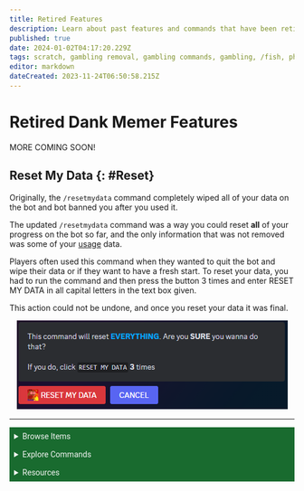 ```yaml
---
title: Retired Features
description: Learn about past features and commands that have been retired from Dank Memer, such as several image commands, gambling commands, the original /fish, and more.
published: true
date: 2024-01-02T04:17:20.229Z
tags: scratch, gambling removal, gambling commands, gambling, /fish, phallic objects, nsfw commands, snakeeyes, flashsales, sales
editor: markdown
dateCreated: 2023-11-24T06:50:58.215Z
---
```


# Retired Dank Memer Features

MORE COMING SOON!

## Reset My Data {: #Reset}
Originally, the `/resetmydata` command completely wiped all of your data on the bot and bot banned you after you used it. 

The updated `/resetmydata` command was a way you could reset **all** of your progress on the bot so far, and the only information that was not removed was some of your <a href="/Bot-features/Utility-and-Config-Commands/Utility-Commands#Usage" target="_blank">usage</a> data.  

Players often used this command when they wanted to quit the bot and wipe their data or if they want to have a fresh start. To reset your data, you had to run the command and then press the button 3 times and enter RESET MY DATA in all capital letters in the text box given.

This action could not be undone, and once you reset your data it was final.

<center>
  
![resetmydata.png](/bot-features/utility/resetmydata.png)  
  
</center>

---

<body>
  <details closed>
    <summary style="background-color:#196b2f; color:#F5F5F5; font: 14px Roboto; padding: 8px;">Browse Items</summary>
      <div style="text-align: center;">  
      <p style="font: 12px Roboto; padding: 0 8px 3px 8px;">
          <a href="/Items/Collectables" target="_blank">Collectables</a> &#x2022; <a href="/Items/Consumables" target="_blank">Consumables</a> &#x2022; <a href="/Items/Drops" target="_blank">Drops</a> &#x2022; <a href="/Items/Fishing" target="_blank">Fishing "Items"</a> &#x2022; <a href="/Items/Lootboxes" target="_blank">Lootboxes</a> &#x2022; <a href="/Items/Packs" target="_blank">Packs</a> &#x2022; <a href="/Items/Power-ups" target="_blank">Power-ups</a> &#x2022; <a href="/Items/Sellables" target="_blank">Sellables</a> &#x2022; <a href="/Items/Tools" target="_blank">Tools</a>
        </p>
         </div>
    </details>
</body>

<body>
  <details closed>
    <summary style="background-color:#196b2f; color:#F5F5F5; font: 14px Roboto; padding: 8px;">Explore Commands</summary>
    <details>
      <summary style="background-color:#72ad70; color:#000000; font: 12px Roboto; padding: 8px;">Currency Commands</summary>
      <div style="text-align: center;"> 
      <p style="font: 12px Roboto; padding: 0 8px 3px 8px;"> <a href="/Bot-features/Currency-Commands/Achievements" target="_blank">Achievements</a> &#x2022; <a href="/Bot-features/Currency-Commands/Advancements" target="_blank">Advancements - (</a> <a href="/Bot-features/Currency-Commands/Advancements#LevelRewards" target="_blank">Levels</a>, <a href="/Bot-features/Currency-Commands/Advancements#Omega" target="_blank">Omega</a>, <a href="/Bot-features/Currency-Commands/Advancements#Prestige" target="_blank">Prestige</a>,  <a href="/Bot-features/Currency-Commands/Advancements/Upgrades" target="_blank">Upgrades</a>, <a href="/Bot-features/Currency-Commands/Advancements#Vote" target="_blank"> Vote</a>) <br> <a href="/Bot-features/Currency-Commands/Adventure" target="_blank">Adventure</a> &#x2022; <a href="/Bot-features/Currency-Commands/Badges" target="_blank">Badges</a> &#x2022; <a href="/Bot-features/Currency-Commands/Basic-Commands#Balance" target="_blank">Balance</a> &#x2022; <a href="/Bot-features/Currency-Commands/Rob-and-Heist#Bankrob" target="_blank">Bankrob</a> &#x2022; <a href="/Bot-features/Currency-Commands/Grind-Commands#Beg" target="_blank">Beg</a> &#x2022; <a href="/Bot-features/Currency-Commands/Bundles" target="_blank">Bundles</a> &#x2022; <a href="/Bot-features/Fun-Games-Image/Fun-and-Images#Compare" target="_blank">Compare</a> &#x2022; <a href="/Bot-features/Currency-Commands/Basic-Commands#Craft" target="_blank">Craft</a> &#x2022; <a href="/Bot-features/Currency-Commands/Grind-Commands#Crime" target="_blank">Crime</a> <br><a href="/Bot-features/Currency-Commands/Basic-Commands#Currencylog" target="_blank">Currencylog</a> &#x2022; <a href="/Bot-features/Currency-Commands/Basic-Commands#Daily" target="_blank">Daily</a> &#x2022; <a href="/Bot-features/Currency-Commands/Basic-Commands#Deposit" target="_blank">Deposit</a> &#x2022; <a href="/Bot-features/Currency-Commands/Grind-Commands#Dig" target="_blank">Dig</a> &#x2022; <a href="/Items/Drops" target="_blank">Drops</a> &#x2022; <a href="/Bot-features/Currency-Commands/Farm" target="_blank">Farm</a> &#x2022; <a href="/Bot-features/Currency-Commands/Grind-Commands/Fishing" target="_blank">Fishing</a> &#x2022; <a href="/Bot-features/Currency-Commands/Friends" target="_blank">Friends</a> &#x2022; <a href="/Bot-features/Currency-Commands/Serverevents-and-Giveaways#Giveaways" target="_blank">Giveaway</a> &#x2022; <a href="/Bot-features/Currency-Commands/Grind-Commands#Highlow" target="_blank">Highlow</a> &#x2022; <a href="/Bot-features/Currency-Commands/Grind-Commands#Hunt" target="_blank">Hunt</a> &#x2022; <a href="/Bot-features/Currency-Commands/Basic-Commands#Inventory" target="_blank">Inventory</a> &#x2022; <a href="/Bot-features/Currency-Commands/Basic-Commands#Item" target="_blank">Item</a> &#x2022; <a href="/Bot-features/Currency-Commands/Leaderboards" target="_blank">Leaderboard</a> &#x2022; <a href="/Bot-features/Currency-Commands/Lotteries" target="_blank">Lottery</a> &#x2022; <a href="/Bot-features/Currency-Commands/Market" target="_blank">Market</a> &#x2022; <a href="/Bot-features/Currency-Commands/Marriage" target="_blank">Marriage</a> &#x2022; <a href="/Bot-features/Currency-Commands/Advancements/Upgrades#Monthly" target="_blank">Monthly</a> <br> <a href="/Bot-features/Currency-Commands/Multipliers" target="_blank">Multipliers</a> &#x2022; <a href="/Bot-features/Currency-Commands/Basic-Commands#Notifications" target="_blank">Notifications</a> &#x2022; <a href="/Bot-features/Currency-Commands/Pets" target="_blank">Pets</a>  &#x2022; <a href="/Bot-features/Currency-Commands/Grind-Commands#Postmemes" target="_blank">Postmemes</a> &#x2022; <a href="/Bot-features/Currency-Commands/Basic-Commands/Profile" target="_blank">Profile</a> &#x2022; <a href="/Bot-features/Currency-Commands/Quests" target="_blank">Quests</a> &#x2022; <a href="/Bot-features/Currency-Commands/Basic-Commands#Remove" target="_blank">Remove</a> &#x2022; <a href="/Bot-features/Currency-Commands/Rob-and-Heist#Rob" target="_blank">Rob</a> <br> <a href="/Bot-features/Currency-Commands/Grind-Commands#Scratch" target="_blank">Scratch</a> &#x2022; <a href="/Bot-features/Currency-Commands/Grind-Commands#Search" target="_blank">Search</a> &#x2022; <a href="/Bot-features/Currency-Commands/Serverevents-and-Giveaways#Serverevents" target="_blank">Serverevents</a> &#x2022; <a href="/Bot-features/Currency-Commands/Basic-Commands#Shop" target="_blank">Shop</a> &#x2022; <a href="/Bot-features/Currency-Commands/Basic-Commands/Profile#Showcase" target="_blank">Showcase</a> &#x2022; <a href="/Bot-features/Currency-Commands/Skins" target="_blank">Skins</a> &#x2022; <a href="/Bot-features/Currency-Commands/Grind-Commands#Stream" target="_blank">Stream</a> &#x2022; <a href="/Bot-features/Utility-and-Config-Commands/Utility-Commands#Taxcalc" target="_blank">Taxcalc</a> <br> <a href="/Bot-features/Currency-Commands/Basic-Commands/Profile#Titles" target="_blank">Title</a> &#x2022; <a href="/Bot-features/Currency-Commands/Basic-Commands#Use" target="_blank">Use</a> &#x2022; <a href="/Bot-features/Currency-Commands/Basic-Commands#Vacation" target="_blank">Vacation</a> &#x2022; <a href="/Bot-features/Fun-Games-Image/Games-and-Wagers#Wagers" target="_blank">Wager</a> &#x2022; <a href="/About-Dank-Memer/Premium-users#Weekly" target="_blank">Weekly</a> &#x2022; <a href="/Bot-features/Currency-Commands/Basic-Commands#Withdraw" target="_blank">Withdraw</a> &#x2022; <a href="/Bot-features/Currency-Commands/Work" target="_blank">Work</a> </p>
      </div>
    </details>
    <details>
      <summary style="background-color:#72ad70; color:#000000; font: 12px Roboto; padding: 8px;">Fun, Game, and Image Commands</summary>
      <div style="text-align: center;"> 
      <p style="font: 12px Roboto; padding: 0 8px 3px 8px;"><a href="/Bot-features/Fun-Games-Image/Fun-and-Images#Ball" target="_blank">8ball</a> &#x2022; <a href="/Bot-features/Fun-Games-Image/Fun-and-Images#Animals" target="_blank">Animals</a> &#x2022;  <a href="/Bot-features/Fun-Games-Image/Fun-and-Images#Clap" target="_blank">Clap</a> &#x2022; <a href="/Bot-features/Fun-Games-Image/Games-and-Wagers#Fight" target="_blank">Fight</a> &#x2022; <a href="/Bot-features/Fun-Games-Image/Games-and-Wagers#Games" target="_blank">Game</a> &#x2022; <a href="/Bot-features/Fun-Games-Image/Fun-and-Images#Image" target="_blank">Image</a> &#x2022;  <a href="/Bot-features/Fun-Games-Image/Fun-and-Images#Meme" target="_blank">Meme</a> &#x2022;  <a href="/Bot-features/Fun-Games-Image/Fun-and-Images#Rate" target="_blank">Rate</a> &#x2022; <a href="/Bot-features/Fun-Games-Image/Fun-and-Images#Trivia" target="_blank">Trivia</a> &#x2022;  <a href="/Bot-features/Fun-Games-Image/Fun-and-Images#Xkcd" target="_blank">Xkcd</a> </p>
      </div>
    </details>
    <details>
      <summary style="background-color:#72ad70; color:#000000; font: 12px Roboto,sans-serif; padding: 8px;">Utility and Config Commands</summary>
      <div style="text-align: center;"> 
      <p style="font: 12px Roboto; padding: 0 8px 3px 8px;">
        <a href="/Bot-features/Utility-and-Config-Commands/Config-Commands#Alert" target="_blank">Alert</a> &#x2022; <a href="/Bot-features/Utility-and-Config-Commands/Config-Commands#Audit" target="_blank">Audit</a> &#x2022; <a href="/Bot-features/Utility-and-Config-Commands/Config-Commands#Automeme" target="_blank">Automeme</a> &#x2022; <a href="/Bot-features/Utility-and-Config-Commands/Config-Commands#Block" target="_blank">Block</a> &#x2022; <a href="/Bot-features/Utility-and-Config-Commands/Config-Commands#Disableuse" target="_blank">Disableuse</a> &#x2022; <a href="/Bot-features/Utility-and-Config-Commands/Config-Commands#Flow" target="_blank">Flow</a> &#x2022; <a href="/Resources/help" target="_blank">Help</a> &#x2022; <a href="/Bot-features/Utility-and-Config-Commands/Utility-Commands#Invite" target="_blank">Invite</a> &#x2022; <a href="/About-Dank-Memer/About-the-bot#Partners" target="_blank">Partners</a> &#x2022; <a href="/Bot-features/Utility-and-Config-Commands/Utility-Commands#Ping" target="_blank">Ping</a> <br> <a href="/About-Dank-Memer/Premium-users#PremiumCommands" target="_blank">Premium</a> &#x2022; <a href="/Bot-features/Utility-and-Config-Commands/Utility-Commands#Reminders" target="_blank">Reminder</a> &#x2022; <a href="/Resources/Reports-and-appeals" target="_blank">Report</a> &#x2022; <a href="/Bot-features/Utility-and-Config-Commands/Config-Commands#ServerSettings" target="_blank">Serversettings</a> &#x2022; <a href="/Bot-features/Utility-and-Config-Commands/Config-Commands#Settings" target="_blank">Settings</a> &#x2022; <a href="/Bot-features/Utility-and-Config-Commands/Utility-Commands#Usage" target="_blank">Usage</a> &#x2022; <a href="/About-Dank-Memer/Vote" target="_blank">Vote</a></p>
      </div>
    </details>
    <details>
      <summary style="background-color:#72ad70; color:#000000; font: 12px Roboto,sans-serif; padding: 8px;">Retired Commands and Features</summary>
      <div style="text-align: center;"> 
      <p style="font: 12px Roboto; padding: 0 8px 3px 8px;">
        <a href="/Bot-features/Retired-Features" target="_blank">Coming Soon!</a> &#x2022;</p>
      </div>
    </details>
  </details>
</body>
    
    

<body>
  <details closed>
    <summary style="background-color:#196b2f; color:#F5F5F5; font: 14px Roboto, sans-serif; padding: 8px;">Resources</summary>
      <div style="text-align: center;">  
      <p style="font: 12px Roboto, sans-serif; padding: 0 8px 3px 8px;"><a href="/Resources/FAQ" target="_blank">Frequently Asked Questions (FAQ) </a> &#x2022;  <a href="/About-Dank-Memer/Bot-rules" target="_blank">Bot Rules</a> &#x2022; <a href="/Resources/Bot-tutorials" target="_blank">Bot Tutorials</a> <br> <a href="/Resources/Changelog" target="_blank">Changelog</a> &#x2022; <a href="/Resources/Community-made-tools" target="_blank">Community Made Tools</a> <br> <a href="/Resources/Dank-Blog" target="_blank">Dank Blog</a> &#x2022; <a href="/Resources/help" target="_blank">Help Commands</a> &#x2022; <a href="/Resources/Reports-and-appeals" target="_blank">Reports and Appeals</a>
        </p>
         </div>
    </details>
</body>